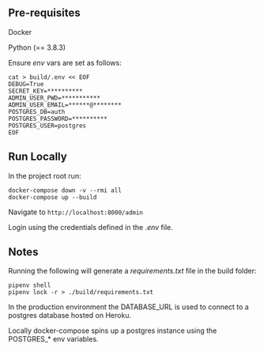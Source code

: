 ## Pre-requisites

Docker

Python (== 3.8.3)

Ensure *env* vars are set as follows:

```
cat > build/.env << EOF
DEBUG=True
SECRET_KEY=**********
ADMIN_USER_PWD=***********
ADMIN_USER_EMAIL=******@********
POSTGRES_DB=auth
POSTGRES_PASSWORD=**********
POSTGRES_USER=postgres
EOF
```

## Run Locally

In the project root run:

```
docker-compose down -v --rmi all
docker-compose up --build
```

Navigate to `http://localhost:8000/admin`

Login using the credentials defined in the *.env* file.


## Notes

Running the following will generate a *requirements.txt* file in the build folder:

```
pipenv shell
pipenv lock -r > ./build/requirements.txt
```

In the production environment the DATABASE_URL is used to connect to a postgres database hosted on Heroku.

Locally docker-compose spins up a postgres instance using the POSTGRES_* env variables.

